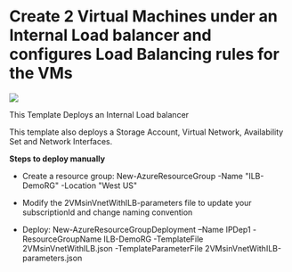 ﻿# Create 2 Virtual Machines under an Internal Load balancer and configures Load Balancing rules for the VMs

<a href="https://portal.azure.com/#create/Microsoft.Template/uri/https%3A%2F%2Fraw.githubusercontent.com%2Fpaulcradduck%2FAzure-Internal-Load-Balancer%2Fmaster%2Fazuredeploy.json" target="_blank">
    <img src="http://azuredeploy.net/deploybutton.png"/>
</a>

This Template Deploys an Internal Load balancer

This template also deploys a Storage Account, Virtual Network, Availability Set and Network Interfaces.

**Steps to deploy manually**

- Create a resource group: New-AzureResourceGroup -Name "ILB-DemoRG" -Location "West US"

- Modify the 2VMsinVnetWithILB-parameters file to update your subscriptionId and change naming convention

- Deploy: New-AzureResourceGroupDeployment –Name IPDep1 -ResourceGroupName ILB-DemoRG -TemplateFile 2VMsinVnetWithILB.json -TemplateParameterFile 2VMsinVnetWithILB-parameters.json
